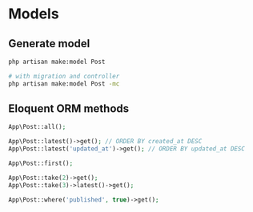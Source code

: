 # Models

## Generate model

```bash
php artisan make:model Post

# with migration and controller
php artisan make:model Post -mc
```

## Eloquent ORM methods

```php
App\Post::all();

App\Post::latest()->get(); // ORDER BY created_at DESC
App\Post::latest('updated_at')->get(); // ORDER BY updated_at DESC

App\Post::first();

App\Post::take(2)->get();
App\Post::take(3)->latest()->get();

App\Post::where('published', true)->get();
```
